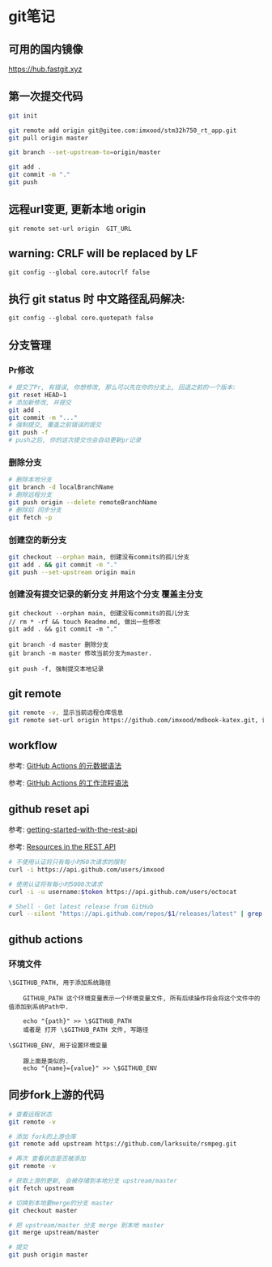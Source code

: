 # git笔记

## 可用的国内镜像

​https://hub.fastgit.xyz​

## 第一次提交代码

```sh
git init

git remote add origin git@gitee.com:imxood/stm32h750_rt_app.git
git pull origin master

git branch --set-upstream-to=origin/master

git add .
git commit -m "."
git push
```

## 远程url变更, 更新本地 origin

``` git remote set-url origin  GIT_URL ```


## warning: CRLF will be replaced by LF

``` git config --global core.autocrlf false ```


## 执行 git status 时 中文路径乱码解决:

``` git config --global core.quotepath false ```

## 分支管理

### Pr修改

```sh
# 提交了Pr, 有错误, 你想修改, 那么可以先在你的分支上, 回退之前的一个版本:
git reset HEAD~1
# 添加新修改, 并提交
git add .
git commit -m "..."
# 强制提交, 覆盖之前错误的提交
git push -f
# push之后, 你的这次提交也会自动更新pr记录
```

### 删除分支

```sh
# 删除本地分支
git branch -d localBranchName
# 删除远程分支
git push origin --delete remoteBranchName
# 删除后 同步分支
git fetch -p
```

### 创建空的新分支

```sh
git checkout --orphan main, 创建没有commits的孤儿分支
git add . && git commit -m "."
git push --set-upstream origin main
```
### 创建没有提交记录的新分支 并用这个分支 覆盖主分支

    git checkout --orphan main, 创建没有commits的孤儿分支
    // rm * -rf && touch Readme.md, 做出一些修改
    git add . && git commit -m "."

    git branch -d master 删除分支
    git branch -m master 修改当前分支为master.

    git push -f, 强制提交本地记录


## git remote

```sh
git remote -v, 显示当前远程仓库信息
git remote set-url origin https://github.com/imxood/mdbook-katex.git, 设置远程仓库
```

## workflow

参考: [GitHub Actions 的元数据语法](https://docs.github.com/cn/actions/creating-actions/metadata-syntax-for-github-actions)

参考: [GitHub Actions 的工作流程语法](https://docs.github.com/cn/actions/reference/workflow-syntax-for-github-actions)


## github reset api

参考: [getting-started-with-the-rest-api](https://docs.github.com/cn/rest/guides/getting-started-with-the-rest-api)

参考: [Resources in the REST API](https://docs.github.com/en/rest/overview/resources-in-the-rest-api)

```sh
# 不使用认证将只有每小时60次请求的限制
curl -i https://api.github.com/users/imxood

# 使用认证将有每小时5000次请求
curl -i -u username:$token https://api.github.com/users/octocat

# Shell - Get latest release from GitHub
curl --silent "https://api.github.com/repos/$1/releases/latest" | grep -Po '"tag_name": "\K.*?(?=")'
```
## github actions

### 环境文件

```
\$GITHUB_PATH, 用于添加系统路径

    GITHUB_PATH 这个环境变量表示一个环境变量文件, 所有后续操作将会将这个文件中的值添加到系统Path中.

    echo "{path}" >> \$GITHUB_PATH
    或者是 打开 \$GITHUB_PATH 文件, 写路径

\$GITHUB_ENV, 用于设置环境变量

    跟上面是类似的.
    echo "{name}={value}" >> \$GITHUB_ENV
```

## 同步fork上游的代码

```sh
# 查看远程状态
git remote -v

# 添加 fork的上游仓库
git remote add upstream https://github.com/larksuite/rsmpeg.git

# 再次 查看状态是否被添加
git remote -v

# 获取上游的更新, 会被存储到本地分支 upstream/master
git fetch upstream

# 切换到本地要merge的分支 master
git checkout master

# 把 upstream/master 分支 merge 到本地 master
git merge upstream/master

# 提交
git push origin master
```